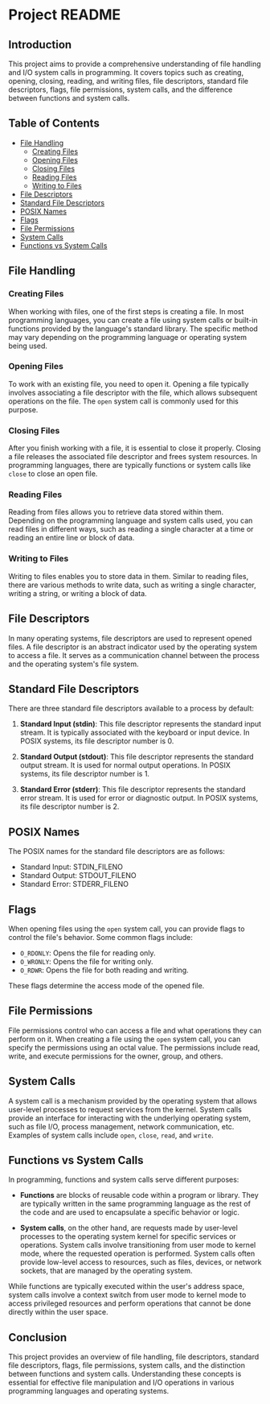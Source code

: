 # Project README

## Introduction
This project aims to provide a comprehensive understanding of file handling and I/O system calls in programming. It covers topics such as creating, opening, closing, reading, and writing files, file descriptors, standard file descriptors, flags, file permissions, system calls, and the difference between functions and system calls.

## Table of Contents
- [File Handling](#file-handling)
  - [Creating Files](#creating-files)
  - [Opening Files](#opening-files)
  - [Closing Files](#closing-files)
  - [Reading Files](#reading-files)
  - [Writing to Files](#writing-to-files)
- [File Descriptors](#file-descriptors)
- [Standard File Descriptors](#standard-file-descriptors)
- [POSIX Names](#posix-names)
- [Flags](#flags)
- [File Permissions](#file-permissions)
- [System Calls](#system-calls)
- [Functions vs System Calls](#functions-vs-system-calls)

## File Handling

### Creating Files
When working with files, one of the first steps is creating a file. In most programming languages, you can create a file using system calls or built-in functions provided by the language's standard library. The specific method may vary depending on the programming language or operating system being used.

### Opening Files
To work with an existing file, you need to open it. Opening a file typically involves associating a file descriptor with the file, which allows subsequent operations on the file. The `open` system call is commonly used for this purpose.

### Closing Files
After you finish working with a file, it is essential to close it properly. Closing a file releases the associated file descriptor and frees system resources. In programming languages, there are typically functions or system calls like `close` to close an open file.

### Reading Files
Reading from files allows you to retrieve data stored within them. Depending on the programming language and system calls used, you can read files in different ways, such as reading a single character at a time or reading an entire line or block of data.

### Writing to Files
Writing to files enables you to store data in them. Similar to reading files, there are various methods to write data, such as writing a single character, writing a string, or writing a block of data.

## File Descriptors
In many operating systems, file descriptors are used to represent opened files. A file descriptor is an abstract indicator used by the operating system to access a file. It serves as a communication channel between the process and the operating system's file system.

## Standard File Descriptors
There are three standard file descriptors available to a process by default:

1. **Standard Input (stdin)**: This file descriptor represents the standard input stream. It is typically associated with the keyboard or input device. In POSIX systems, its file descriptor number is 0.

2. **Standard Output (stdout)**: This file descriptor represents the standard output stream. It is used for normal output operations. In POSIX systems, its file descriptor number is 1.

3. **Standard Error (stderr)**: This file descriptor represents the standard error stream. It is used for error or diagnostic output. In POSIX systems, its file descriptor number is 2.

## POSIX Names
The POSIX names for the standard file descriptors are as follows:

- Standard Input: STDIN_FILENO
- Standard Output: STDOUT_FILENO
- Standard Error: STDERR_FILENO

## Flags
When opening files using the `open` system call, you can provide flags to control the file's behavior. Some common flags include:

- `O_RDONLY`: Opens the file for reading only.
- `O_WRONLY`: Opens the file for writing only.
- `O_RDWR`: Opens the file for both reading and writing.

These flags determine the access mode of the opened file.

## File Permissions
File permissions control who can access a file and what operations they can perform on it. When creating a file using the `open` system call, you can specify the permissions using an octal value. The permissions include read, write, and execute permissions for the owner, group, and others.

## System Calls
A system call is a mechanism provided by the operating system that allows user-level processes to request services from the kernel. System calls provide an interface for interacting with the underlying operating system, such as file I/O, process management, network communication, etc. Examples of system calls include `open`, `close`, `read`, and `write`.

## Functions vs System Calls
In programming, functions and system calls serve different purposes:

- **Functions** are blocks of reusable code within a program or library. They are typically written in the same programming language as the rest of the code and are used to encapsulate a specific behavior or logic.

- **System calls**, on the other hand, are requests made by user-level processes to the operating system kernel for specific services or operations. System calls involve transitioning from user mode to kernel mode, where the requested operation is performed. System calls often provide low-level access to resources, such as files, devices, or network sockets, that are managed by the operating system.

While functions are typically executed within the user's address space, system calls involve a context switch from user mode to kernel mode to access privileged resources and perform operations that cannot be done directly within the user space.

## Conclusion
This project provides an overview of file handling, file descriptors, standard file descriptors, flags, file permissions, system calls, and the distinction between functions and system calls. Understanding these concepts is essential for effective file manipulation and I/O operations in various programming languages and operating systems.
